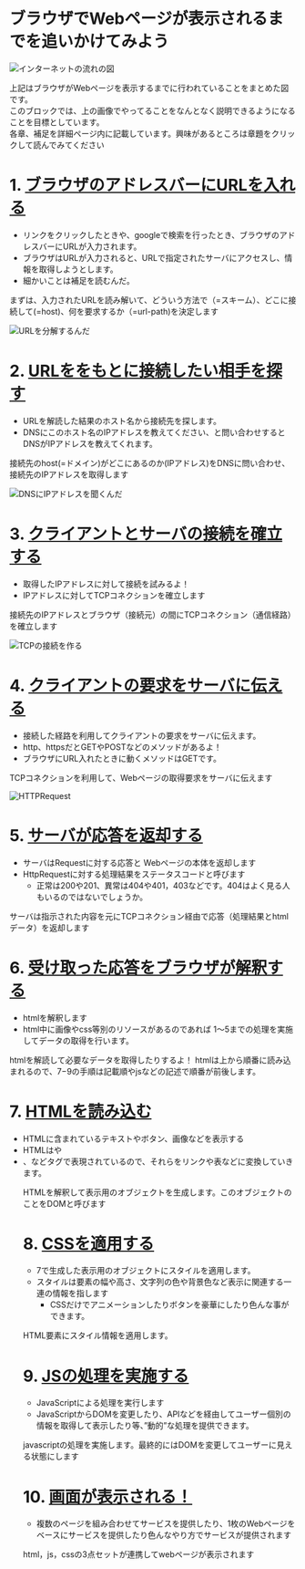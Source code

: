 # ブラウザでWebページが表示されるまでを追いかけてみよう
![インターネットの流れの図](img/base.jpg)

上記はブラウザがWebページを表示するまでに行われていることをまとめた図です。<br>
このブロックでは、上の画像でやってることをなんとなく説明できるようになることを目標としています。<br>
各章、補足を詳細ページ内に記載しています。興味があるところは章題をクリックして読んでみてください

# 1. [ブラウザのアドレスバーにURLを入れる](1.md)
- リンクをクリックしたときや、googleで検索を行ったとき、ブラウザのアドレスバーにURLが入力されます。
- ブラウザはURLが入力されると、URLで指定されたサーバにアクセスし、情報を取得しようとします。
- 細かいことは補足を読むんだ。

まずは、入力されたURLを読み解いて、どういう方法で（=スキーム）、どこに接続して(=host)、何を要求するか（=url-path)を決定します

![URLを分解するんだ](img/url.jpg)


# 2. [URLををもとに接続したい相手を探す](2.md)
- URLを解読した結果のホスト名から接続先を探します。
- DNSにこのホスト名のIPアドレスを教えてください、と問い合わせするとDNSがIPアドレスを教えてくれます。

接続先のhost(=ドメイン)がどこにあるのか(IPアドレス)をDNSに問い合わせ、接続先のIPアドレスを取得します

![DNSにIPアドレスを聞くんだ](img/DNS.png)

# 3. [クライアントとサーバの接続を確立する](3.md)
- 取得したIPアドレスに対して接続を試みるよ！
- IPアドレスに対してTCPコネクションを確立します

接続先のIPアドレスとブラウザ（接続元）の間にTCPコネクション（通信経路）を確立します

![TCPの接続を作る](img/3handshake.png)

# 4. [クライアントの要求をサーバに伝える](4.md)
- 接続した経路を利用してクライアントの要求をサーバに伝えます。
- http、httpsだとGETやPOSTなどのメソッドがあるよ！
- ブラウザにURL入れたときに動くメソッドはGETです。

TCPコネクションを利用して、Webページの取得要求をサーバに伝えます

![HTTPRequest](img/Request.png)

# 5. [サーバが応答を返却する](5.md)
- サーバはRequestに対する応答と Webページの本体を返却します
- HttpRequestに対する処理結果をステータスコードと呼びます
    - 正常は200や201、異常は404や401，403などです。404はよく見る人もいるのではないでしょうか。

サーバは指示された内容を元にTCPコネクション経由で応答（処理結果とhtmlデータ）を返却します

# 6. [受け取った応答をブラウザが解釈する](6.md)
- htmlを解釈します
- html中に画像やcss等別のリソースがあるのであれば 1〜5までの処理を実施してデータの取得を行います。

htmlを解読して必要なデータを取得したりするよ！ 
htmlは上から順番に読み込まれるので、7−9の手順は記載順やjsなどの記述で順番が前後します。

# 7. [HTMLを読み込む](7.md)
- HTMLに含まれているテキストやボタン、画像などを表示する
- HTMLは<a>や<li>、<table>などタグで表現されているので、それらをリンクや表などに変換していきます。

HTMLを解釈して表示用のオブジェクトを生成します。このオブジェクトのことをDOMと呼びます

# 8. [CSSを適用する](8.md)
- 7で生成した表示用のオブジェクトにスタイルを適用します。
- スタイルは要素の幅や高さ、文字列の色や背景色など表示に関連する一連の情報を指します
    - CSSだけでアニメーションしたりボタンを豪華にしたり色んな事ができます。

HTML要素にスタイル情報を適用します。

# 9. [JSの処理を実施する](9.md)
- JavaScriptによる処理を実行します
- JavaScriptからDOMを変更したり、APIなどを経由してユーザー個別の情報を取得して表示したり等、”動的”な処理を提供できます。

javascriptの処理を実施します。最終的にはDOMを変更してユーザーに見える状態にします

# 10. [画面が表示される！](10.md)
- 複数のページを組み合わせてサービスを提供したり、1枚のWebページをベースにサービスを提供したり色んなやり方でサービスが提供されます

html，js，cssの3点セットが連携してwebページが表示されます